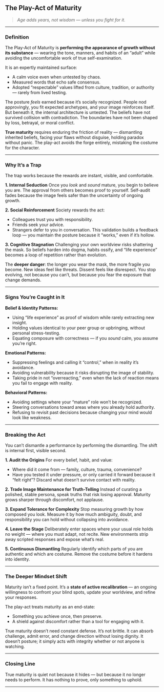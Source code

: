 ## **The Play-Act of Maturity**

> *Age adds years, not wisdom — unless you fight for it.*

---

### **Definition**

The Play-Act of Maturity is **performing the appearance of growth without its substance** — wearing the tone, manners, and habits of an “adult” while avoiding the uncomfortable work of true self-examination.

It is an expertly maintained surface:

* A calm voice even when untested by chaos.
* Measured words that echo safe consensus.
* Adopted “respectable” values lifted from culture, tradition, or authority — rarely from lived testing.

The posture *feels* earned because it’s socially recognized. People nod approvingly, you fit expected archetypes, and your image reinforces itself. But beneath it, the internal architecture is untested. The beliefs have not survived collision with contradiction. The boundaries have not been shaped by loss, betrayal, or moral conflict.

**True maturity** requires enduring the friction of reality — dismantling inherited beliefs, facing your flaws without disguise, holding paradox without panic. The play-act avoids the forge entirely, mistaking the costume for the character.

---

### **Why It’s a Trap**

The trap works because the rewards are instant, visible, and comfortable.

**1. Internal Seduction**
Once you *look* and *sound* mature, you begin to believe you are. The approval from others becomes proof to yourself. Self-audit fades because the image feels safer than the uncertainty of ongoing growth.

**2. Social Reinforcement**
Society rewards the act:

* Colleagues trust you with responsibility.
* Friends seek your advice.
* Strangers defer to you in conversation.
  This validation builds a feedback loop — you maintain the posture because it “works,” even if it’s hollow.

**3. Cognitive Stagnation**
Challenging your own worldview risks shattering the mask. So beliefs harden into dogma, habits ossify, and “life experience” becomes a loop of repetition rather than evolution.

The **deeper danger**: the longer you wear the mask, the more fragile you become. New ideas feel like threats. Dissent feels like disrespect. You stop evolving, not because you can’t, but because you fear the exposure that change demands.

---

### **Signs You’re Caught in It**

**Belief & Identity Patterns:**

* Using “life experience” as proof of wisdom while rarely extracting new insight.
* Holding values identical to your peer group or upbringing, without personal stress-testing.
* Equating composure with correctness — if you *sound* calm, you assume you’re right.

**Emotional Patterns:**

* Suppressing feelings and calling it “control,” when in reality it’s avoidance.
* Avoiding vulnerability because it risks disrupting the image of stability.
* Taking pride in not “overreacting,” even when the lack of reaction means you fail to engage with reality.

**Behavioral Patterns:**

* Avoiding settings where your “mature” role won’t be recognized.
* Steering conversations toward areas where you already hold authority.
* Refusing to revisit past decisions because changing your mind would look like weakness.

---

### **Breaking the Act**

You can’t dismantle a performance by performing the dismantling. The shift is internal first, visible second.

**1. Audit the Origins**
For every belief, habit, and value:

* Where did it come from — family, culture, trauma, convenience?
* Have you tested it under pressure, or only carried it forward because it “felt right”?
  Discard what doesn’t survive contact with reality.

**2. Trade Image Maintenance for Truth-Telling**
Instead of curating a polished, stable persona, speak truths that risk losing approval. Maturity grows sharper through discomfort, not applause.

**3. Expand Tolerance for Complexity**
Stop measuring growth by how composed you look. Measure it by how much ambiguity, doubt, and responsibility you can hold without collapsing into avoidance.

**4. Leave the Stage**
Deliberately enter spaces where your usual role holds no weight — where you must adapt, not recite. New environments strip away scripted responses and expose what’s real.

**5. Continuous Dismantling**
Regularly identify which parts of you are authentic and which are costume. Remove the costume before it hardens into identity.

---

### **The Deeper Mindset Shift**

Maturity isn’t a fixed point. It’s a **state of active recalibration** — an ongoing willingness to confront your blind spots, update your worldview, and refine your responses.

The play-act treats maturity as an end-state:

* Something you achieve once, then preserve.
* A shield against discomfort rather than a tool for engaging with it.

True maturity doesn’t need constant defense. It’s not brittle. It can absorb challenge, admit error, and change direction without losing dignity. It doesn’t posture; it simply acts with integrity whether or not anyone is watching.

---

### **Closing Line**

True maturity is quiet not because it hides — but because it no longer needs to perform. It has nothing to prove, only something to uphold.

---

